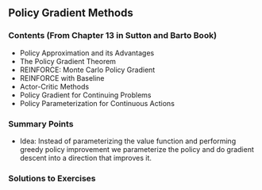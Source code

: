 
## Policy Gradient Methods 

### Contents (From Chapter 13 in Sutton and Barto Book)
- Policy Approximation and its Advantages
- The Policy Gradient Theorem
- REINFORCE: Monte Carlo Policy Gradient
- REINFORCE with Baseline
- Actor-Critic Methods
- Policy Gradient for Continuing Problems
- Policy Parameterization for Continuous Actions

### Summary Points
- Idea: Instead of parameterizing the value function and performing greedy policy improvement we parameterize the policy and do gradient descent into a direction that improves it.

### Solutions to Exercises



